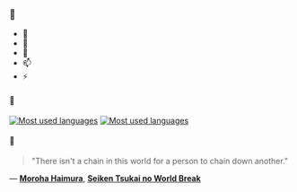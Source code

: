 ### 👋

- 🔭
- 🌱
- 💬
- 📫
- ⚡

#### 🧏

[![Most used languages](https://github-readme-stats-aynah.vercel.app/api/top-langs/?username=aynh&theme=solarized-dark&langs_count=6&layout=compact&hide_title=true)](https://github.com/anuraghazra/github-readme-stats#gh-dark-mode-only)
[![Most used languages](https://github-readme-stats-aynah.vercel.app/api/top-langs/?username=aynh&theme=solarized-light&langs_count=6&layout=compact&hide_title=true)](https://github.com/anuraghazra/github-readme-stats#gh-light-mode-only)

#### 💬

> "There isn't a chain in this world for a person to chain down another."

&mdash; [**Moroha Haimura**](https://myanimelist.net/character.php?q=Moroha%20Haimura&cat=character), [**Seiken Tsukai no World Break**](https://myanimelist.net/search/all?q=Seiken%20Tsukai%20no%20World%20Break&cat=all)
